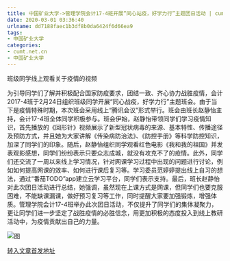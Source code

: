 ```yaml
---
title: 中国矿业大学->管理学院会计17-4班开展“同心站疫，好学力行”主题团日活动 | cumt.net.cn
date: 2020-03-01 03:36:40
urlname: dd7188faec1b3df8b0da6424f6d66ea9
tags: 
- 中国矿业大学
categories:
- cumt.net.cn
- 中国矿业大学
---
```

班级同学线上观看关于疫情的视频

为引导同学们了解并积极配合国家防疫要求，团结一致、齐心协力战胜疫情，会计2017-4班于2月24日组织班级同学开展“同心战疫，好学力行”主题班会。由于当下是疫情特殊时期，本次班会采用线上“腾讯会议”形式举行。班会由班长赵静怡主持，会计17-4班全体同学积极参与。班会伊始，赵静怡带领同学们学习疫情知识，首先播放的《回形针》视频展示了新型冠状病毒的来源、基本特性、传播途径及预防方式，并且她为大家讲解《传染病防治法》、《防控手册》等科学防控知识，加深了同学们的印象。随后，赵静怡组织同学观看红色电影《我和我的祖国》并发表观影感想，同学们纷纷表示只要众志成城，就没有攻克不了的疫情。此外，同学们还交流了一周以来线上学习情况，针对网课学习过程中出现的问题进行讨论，例如如何提高网课的效率、如何进行课后复习等。学习委员范婷婷提出线上自习的想法，通过“番茄TODO”app建立云学习平台，同学们表示支持。最后，班长赵静怡对此次团日活动进行总结，她强调，虽然现在上课方式是网课，但同学们也要克服困难，不能缺课漏课，做好预习复习等工作，同时提醒大家要加强锻炼，增强体质。管理学院会计17-4班举办此次团日活动，不仅提升了同学们的集体凝聚力，更让同学们进一步坚定了战胜疫情的必胜信念，用更加积极的态度投入到线上教研活动中，为疫情贡献出自己的力量。

![图](http://xwzx.cumt.edu.cn/_upload/article/images/75/ba/89ab28314b968fe41a3801349e69/86d66e94-4d5c-41e5-8cec-e1dfd57944d1.jpg)

[转入文章首发地址](http://xwzx.cumt.edu.cn/89/93/c523a559507/page.htm)